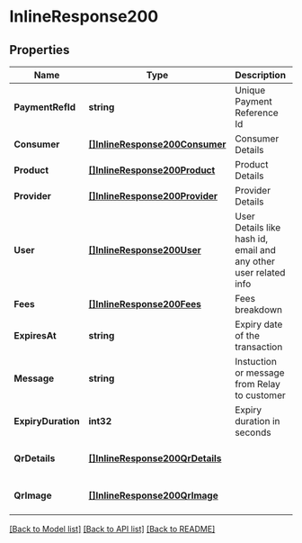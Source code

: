 # InlineResponse200

## Properties
Name | Type | Description | Notes
------------ | ------------- | ------------- | -------------
**PaymentRefId** | **string** | Unique Payment Reference Id | [optional] [default to null]
**Consumer** | [**[]InlineResponse200Consumer**](inline_response_200_consumer.md) | Consumer Details | [default to null]
**Product** | [**[]InlineResponse200Product**](inline_response_200_product.md) | Product Details | [default to null]
**Provider** | [**[]InlineResponse200Provider**](inline_response_200_provider.md) | Provider Details | [default to null]
**User** | [**[]InlineResponse200User**](inline_response_200_user.md) | User Details like hash id, email and any other user related info | [default to null]
**Fees** | [**[]InlineResponse200Fees**](inline_response_200_fees.md) | Fees breakdown | [default to null]
**ExpiresAt** | **string** | Expiry date of the transaction | [default to null]
**Message** | **string** | Instuction or message from Relay to customer | [default to null]
**ExpiryDuration** | **int32** | Expiry duration in seconds | [optional] [default to null]
**QrDetails** | [**[]InlineResponse200QrDetails**](inline_response_200_qr_details.md) |  | [optional] [default to null]
**QrImage** | [**[]InlineResponse200QrImage**](inline_response_200_qr_image.md) |  | [optional] [default to null]

[[Back to Model list]](../README.md#documentation-for-models) [[Back to API list]](../README.md#documentation-for-api-endpoints) [[Back to README]](../README.md)

